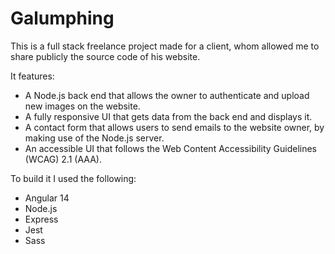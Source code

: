 # Galumphing

This is a full stack freelance project made for a client, whom allowed me to share publicly the source code of his website.

It features:
* A Node.js back end that allows the owner to authenticate and upload new images on the website.
* A fully responsive UI that gets data from the back end and displays it.
* A contact form that allows users to send emails to the website owner, by making use of the Node.js server.
* An accessible UI that follows the Web Content Accessibility Guidelines (WCAG) 2.1 (AAA).

To build it I used the following:
* Angular 14
* Node.js
* Express
* Jest
* Sass
